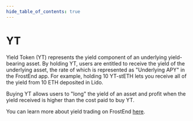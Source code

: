```yaml
---
hide_table_of_contents: true
---
```


# YT

Yield Token (YT) represents the yield component of an underlying yield-bearing asset. By holding YT, users are entitled to receive the yield of the underlying asset, the rate of which is represented as "Underlying APY" in the FrostEnd app. For example, holding 10 YT-stETH lets you receive all of the yield from 10 ETH deposited in Lido.

Buying YT allows users to "long" the yield of an asset and profit when the yield received is higher than the cost paid to buy YT. 

You can learn more about yield trading on FrostEnd [here](https://handbook.frostend.com/).
